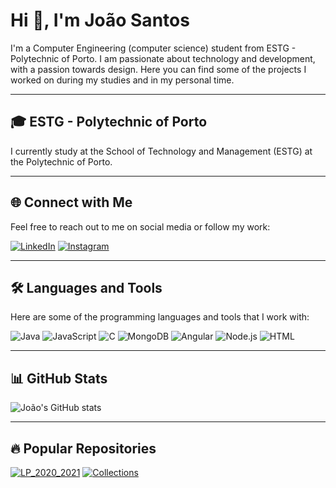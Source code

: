# Hi 👋, I'm João Santos

I'm a Computer Engineering (computer science) student from ESTG - Polytechnic of Porto. I am passionate about technology and development, with a passion towards design. Here you can find some of the projects I worked on during my studies and in my personal time.

---

## 🎓 ESTG - Polytechnic of Porto

I currently study at the School of Technology and Management (ESTG) at the Polytechnic of Porto.

---

## 🌐 Connect with Me

Feel free to reach out to me on social media or follow my work:

[![LinkedIn](https://img.shields.io/badge/-LinkedIn-blue?style=flat-square&logo=linkedin)](https://www.linkedin.com/in/joao-santos-0023ab25b/)
[![Instagram](https://img.shields.io/badge/-Instagram-purple?style=flat-square&logo=instagram)](https://www.instagram.com/justsomedrawings66?igsh=MXEyb3Z3ODZxeXU5Yw==)


---

## 🛠️ Languages and Tools

Here are some of the programming languages and tools that I work with:

![Java](https://img.shields.io/badge/-Java-orange?style=flat-square&logo=java)
![JavaScript](https://img.shields.io/badge/-JavaScript-yellow?style=flat-square&logo=javascript)
![C](https://img.shields.io/badge/-C-blue?style=flat-square&logo=c)
![MongoDB](https://img.shields.io/badge/-MongoDB-green?style=flat-square&logo=mongodb)
![Angular](https://img.shields.io/badge/-Angular-red?style=flat-square&logo=angular)
![Node.js](https://img.shields.io/badge/-Node.js-green?style=flat-square&logo=node.js)
![HTML](https://img.shields.io/badge/-HTML5-E34F26?style=flat-square&logo=html5)

---

## 📊 GitHub Stats

![João's GitHub stats](https://github-readme-stats.vercel.app/api?username=joaosantos&show_icons=true&theme=dark)

---

## 🔥 Popular Repositories

[![LP_2020_2021](https://github-readme-stats.vercel.app/api/pin/?username=Joao745356&repo=LP_2020_2021)](https://github.com/Joao745356/LP_2020_2021)
[![Collections](https://github.com/Joao745356/Collections)](https://github.com/Joao745356/Collections)
